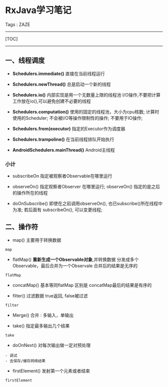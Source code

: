 # RxJava学习笔记

Tags : ZAZE

---
[TOC]

---

## 一、线程调度

- **Schedulers.immediate()**
直接在当前线程运行

- **Schedulers.newThread()**
总是启动一个新的线程

- **Schedulers.io()**
内部实现是用一个无数量上限的线程池
I/O操作,不要把计算工作放在io(),可以避免创建不必要的线程

- **Schedulers.computation()**
使用的固定的线程池，大小为cpu核数;
计算时使用的Scheduler;
不会被I/O等操作限制性的操作;
不要用于IO操作;

- **Schedulers.from(executor)**
指定的Executor作为调度器

- **Schedulers.trampoline()**
在当前线程排队开始执行

- **AndroidSchedulers.mainThread()**
Android主线程

### 小计

- subscribeOn
指定被观察者Observable在哪里运行

- observeOn()
指定观察者Observer 在哪里运行;
observeOn() 指定的是之后的操作所在的线程

- doOnSubscribe()
即使在之前调用observeOn(), 也已subscribe()所在线程中为准;
若后面有 subscribeOn(), 可以变更线程;

## 二、操作符

- map()
主要用于转换数据
```
map
```

- flatMap()
**重新生成一个Observable对象**,并转换数据
分发成多个Observable，最后合并为一个Observale
合并后的结果是无序的
```
flatMap
```

- concatMap()
基本等同flatMap
区别是 concatMap最后的结果是有序的


- filter()
过滤数据 true返回, false被过滤
```
filter
```

- Merge()
合并 : 多输入，单输出


- take()
指定最多输出几个结果
```
take
```

- doOnNext()
对每次输出做一定对预处理
```
- 调试
- 去保存/缓存网络结果
```

- firstElement()
发射第一个元素或者结束
```
firstElement
```

